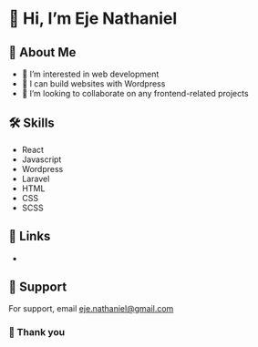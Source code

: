 # 👋 Hi, I’m Eje Nathaniel

## 🚀 About Me

- 👀 I’m interested in web development
- 🌱 I can build websites with Wordpress
- 💞️ I’m looking to collaborate on any frontend-related projects

## 🛠 Skills

- React
- Javascript
- Wordpress
- Laravel
- HTML
- CSS
- SCSS

## 🔗 Links

- 
## 🔧 Support

For support, email eje.nathaniel@gmail.com

### 🙏 Thank you
